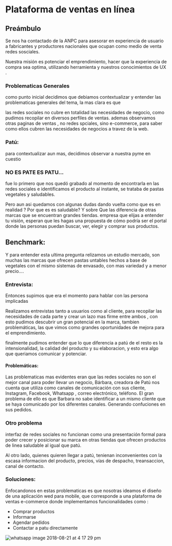 # Plataforma de ventas en línea

## Preámbulo

Se nos ha contactado de la ANPC para asesorar en experiencia de usuario a fabricantes y productores nacionales que ocupan como medio de venta redes sosciales.

Nuestra misión es potenciar el emprendimiento, hacer que la experiencia de compra sea optima, utilizando herramienta y nuestros conocimientos de UX .


### Problematicas Generales
como punto inicial decidimos que debiamos contextualizar y entender las problematicas generales del tema, la mas clara es que 

 las redes sociales no cubre  en  totalidad las necesidades de negocio, como pudimos recopilar en diversos perfiles de ventas.    ademas observamos otras paginas de ventas , no  redes spciales, sino e-commerce, para saber como ellos cubren las necesidades de negocios a travez de  la web.

### Patú:
 para contextualizar aun mas, decidimos observar a nuestra pyme en cuestio

### NO ES PATE ES PATU...
fue lo primero que nos quedó grabado al momento de encontrarla en las redes sociales e identificamos el producto al instante, se trataba de pastas vegetales y saludables.

Pero aun asi quedamos con algunas dudas dando vuelta como 
que es en realidad ? Por que es es saludable? Y sobre Que las diferencia de otras marcas que se encuentran grandes tiendas.
empresa que elijas a entender tu visión, esperan que les hagas una propuesta de
cómo podría ser el portal donde las personas puedan buscar, ver, elegir y
comprar sus productos.

## Benchmark:
Y para entender esta ultima pregunta relizamos un estudio  mercado, son muchas las marcas  que ofrecen pastas untables hechos a base de vegetales con el mismo sistemas de envasado, con mas variedad y a menor precio…. 


### Entrevista:
Entonces supimos que era el momento para hablar con las persona  implicadas 

Realizamos entrevistas tanto a usuarios como al cliente, para recopilar las necesidades de cada parte y crear un lazo mas firme entre ambos , con esto pudimos descubrir un gran potencial en la marca, tambien problemáticas, las que vimos como grandes oportunidades de mejora para el emprendimiento.


finalmente pudimos  entender que  lo que diferencia a patú de el resto es la intensionalidad, la calidad  del producto y  su elaboracion,  y esto era algo que queriamos comunicar y potenciar.


#### Problemáticas:
Las problematicas mas evidentes eran que las redes sociales no son el mejor canal para poder llevar un negocio,  Bárbara, creadora de Patú nos cuenta  que utiliza como canales de comunicación con sus cliente, Instagram, Facebook, Whatsapp , correo electrónico, teléfono.
El gran problema de ello es que Barbara no sabe identificar a  un mismo  cliente  que se haya comunicado por los diferentes canales. Generando confuciones en sus pedidos.


 ### Otro problema
 interfaz de redes sociales no funcionan como una presentación formal para poder crecer y posicionar su marca en otras tiendas que ofrecen productos de linea saludable al igual que patú.

Al otro lado, quienes quieren llegar a patú, tenienan inconvenientes con la escasa informacion del producto, precios, vías de despacho, treansaccion, canal de contacto.


 ### Soluciones:
 Enfocandonos en estas problematicas es que nosotras ideamos el diseño de una aplicación wed para mobile, que corresponde a una plataforma de ventas e-commerce donde implementamos funcionalidades como :

- Comprar productos 
- Informarse 
- Agendar pedidos 
- Contactar a patu directamente 

![whatsapp image 2018-08-21 at 4 17 29 pm](https://user-images.githubusercontent.com/39322764/44583570-30b8c980-a77c-11e8-8da2-2eb1a37361ca.jpeg)


